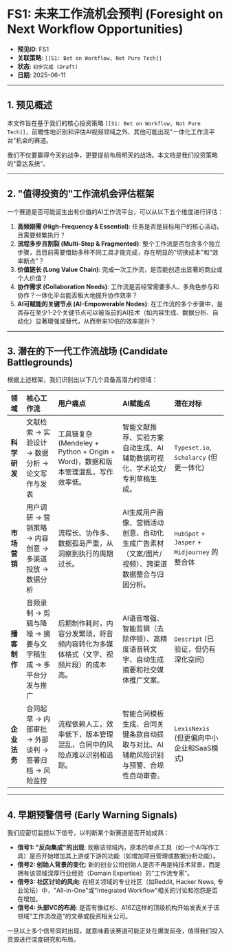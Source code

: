 # FS1: 未来工作流机会预判 (Foresight on Next Workflow Opportunities)

- **预见ID**: FS1
- **关联策略**: `[[S1: Bet on Workflow, Not Pure Tech]]`
- **状态**: `初步完成 (Draft)`
- **日期**: 2025-06-11

---

## 1. 预见概述

本文件旨在基于我们的核心投资策略 `[[S1: Bet on Workflow, Not Pure Tech]]`，前瞻性地识别和评估AI视频领域之外、其他可能出现"一体化工作流平台"机会的赛道。

我们不仅要赢得今天的战争，更要提前布局明天的战场。本文档是我们投资策略的"雷达系统"。

---

## 2. "值得投资的"工作流机会评估框架

一个赛道是否可能诞生出有价值的AI工作流平台，可以从以下五个维度进行评估：

1.  **高频刚需 (High-Frequency & Essential)**: 任务是否是目标用户的核心活动，且需要频繁执行？
2.  **流程多步且割裂 (Multi-Step & Fragmented)**: 整个工作流是否包含多个独立步骤，且目前需要借助多种不同工具才能完成，存在明显的"切换成本"和"效率断点"？
3.  **价值链长 (Long Value Chain)**: 完成一次工作流，是否能创造出显著的商业或个人价值？
4.  **协作需求 (Collaboration Needs)**: 工作流是否经常需要多人、多角色参与和协作？一体化平台能否极大地提升协作效率？
5.  **AI可赋能的关键节点 (AI-Empowerable Nodes)**: 在工作流的多个步骤中，是否存在至少1-2个关键节点可以被当前的AI技术（如内容生成、数据分析、自动化）显著增强或替代，从而带来10倍的效率提升？

---

## 3. 潜在的下一代工作流战场 (Candidate Battlegrounds)

根据上述框架，我们识别出以下几个具备高潜力的领域：

| 领域 | 核心工作流 | 用户痛点 | AI赋能点 | 潜在对标 |
| :--- | :--- | :--- | :--- | :--- |
| **科学研发** | 文献检索 -> 实验设计 -> 数据分析 -> 论文写作与发表 | 工具链复杂 (Mendeley + Python + Origin + Word)，数据和版本管理混乱，写作效率低。 | 智能文献推荐、实验方案自动生成、AI辅助数据可视化、学术论文/专利草稿生成。 | `Typeset.io`, `Scholarcy` (但更一体化) |
| **市场营销** | 用户调研 -> 营销策略 -> 内容创意 -> 多渠道投放 -> 数据分析 | 流程长、协作多、数据孤岛严重，从洞察到执行的周期过长。 | AI生成用户画像、营销活动创意、自动化生成广告素材（文案/图片/视频）、跨渠道数据整合与归因分析。 | `HubSpot` + `Jasper` + `Midjourney` 的整合体 |
| **播客制作** | 音频录制 -> 剪辑与降噪 -> 摘要与文字稿生成 -> 多平台分发与推广 | 后期制作耗时，内容分发繁琐，将音频内容转化为多媒体格式（文字、视频片段）的成本高。 | AI语音增强、智能剪辑（去除停顿）、高精度语音转文字、自动生成摘要和社交媒体推广文案。 | `Descript` (已验证，但仍有深化空间) |
| **企业法务** | 合同起草 -> 内部审批 -> 外部谈判 -> 签署归档 -> 风险监控 | 流程依赖人工，效率低下，版本管理混乱，合同中的风险点难以识别和追踪。 | 智能合同模板生成、合同关键条款自动提取与对比、AI辅助风险识别与预警、合规性自动审查。 | `LexisNexis` (但更偏向中小企业和SaaS模式) |

---

## 4. 早期预警信号 (Early Warning Signals)

我们应密切监控以下信号，以判断某个新赛道是否开始成熟：

- **信号1: "反向集成"的出现**: 观察该领域内，原本的单点工具（如一个AI写作工具）是否开始增加其上游或下游的功能（如增加项目管理或数据分析功能）。
- **信号2: 创始人背景的变化**: 新的创业公司创始人是否不再是纯技术背景，而是拥有该领域深厚行业经验（Domain Expertise）的"工作流专家"。
- **信号3: 社区讨论的风向**: 在相关领域的专业社区（如Reddit, Hacker News, 专业论坛）中，"All-in-One"或"Integrated Workflow"相关的讨论和抱怨是否在增加。
- **信号4: 头部VC的布局**: 是否有像红杉、A16Z这样的顶级机构开始发表关于该领域"工作流改造"的文章或投资相关公司。

一旦以上多个信号同时出现，就意味着该赛道可能正处在爆发前夜，值得我们投入资源进行深度研究和布局。 